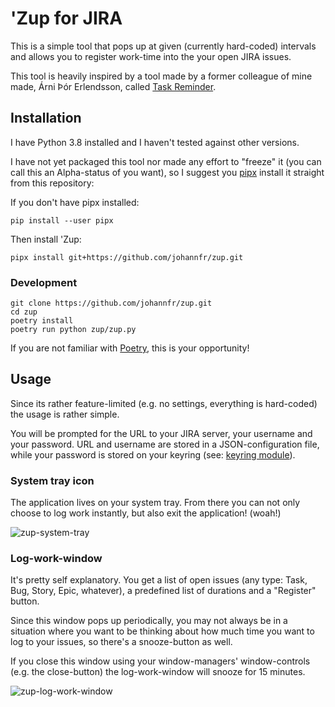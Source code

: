 # 'Zup for JIRA

This is a simple tool that pops up at given (currently hard-coded) intervals and allows
you to register work-time into the your open JIRA issues.

This tool is heavily inspired by a tool made by a former colleague of mine made, 
Árni Þór Erlendsson, called [Task Reminder](http://www.sneddy.com/taskreminder/).

## Installation

I have Python 3.8 installed and I haven't tested against other versions.

I have not yet packaged this tool nor made any effort to "freeze" it (you can call this 
an Alpha-status of you want), so I suggest you [pipx](https://pipxproject.github.io/pipx/)
install it straight from this repository:

If you don't have pipx installed:
```
pip install --user pipx
```

Then install 'Zup:
```
pipx install git+https://github.com/johannfr/zup.git
```

### Development

```
git clone https://github.com/johannfr/zup.git
cd zup
poetry install
poetry run python zup/zup.py
```

If you are not familiar with [Poetry](https://python-poetry.org/), this is your
opportunity!


## Usage

Since its rather feature-limited (e.g. no settings, everything is hard-coded) the usage
is rather simple.

You will be prompted for the URL to your JIRA server, your username and your password.
URL and username are stored in a JSON-configuration file, while your password is stored
on your keyring (see: [keyring module](https://pypi.org/project/keyring/)).

### System tray icon

The application lives on your system tray. From there you can not only choose to log work
instantly, but also exit the application! (woah!)

![zup-system-tray](https://user-images.githubusercontent.com/7012064/74829257-ef718d80-5310-11ea-95ba-7baadc3d7e31.png)

### Log-work-window

It's pretty self explanatory. You get a list of open issues (any type: Task, Bug, Story,
Epic, whatever), a predefined list of durations and a "Register" button.

Since this window pops up periodically, you may not always be in a situation where you
want to be thinking about how much time you want to log to your issues, so there's a
snooze-button as well.

If you close this window using your window-managers' window-controls (e.g. the close-button)
the log-work-window will snooze for 15 minutes.

![zup-log-work-window](https://user-images.githubusercontent.com/7012064/74829251-ec769d00-5310-11ea-9068-d08425eff4a9.png)

